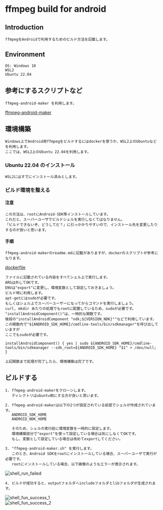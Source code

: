 
# ffmpeg build for android

## Introduction

    ffmpegをAndroidで利用するためのビルド方法を記載します。  

## Environment

    OS: Windows 10  
    WSL2  
    Ubuntu 22.04  

## 参考にするスクリプトなど

    ffmpeg-android-maker を利用します。  
[ffmpeg-android-maker](https://github.com/Javernaut/ffmpeg-android-maker)  

## 環境構築

    Windows上でAndroid用ffmpegをビルドするにはdockerを使うか、WSL2上のUbuntuなどを利用します。  
    ここでは、WSL2上のUbuntu 22.04を利用します。  

### Ubuntu 22.04 のインストール

    WSL2にはすでにインストール済みとします。  

### ビルド環境を整える

#### 注意

    この方法は、rootにAndroid-SDK等インストールしています。  
    これだと、スーパーユーザでビルドシェルを実行しなくてはなりません。  
    「ビルドできないぞ、どうしてだ？」に引っかかりやすいので、インストール先を変更したりするのが良いと思います。  

#### 手順

    ffmpeg-android-makerのreadme.mdに記載がありますが、dockerのスクリプトが参考になります。  

[dockerfile](https://github.com/Javernaut/ffmpeg-android-maker/blob/master/tools/docker/Dockerfile)  

    ファイルに記載されている内容をすべてシェル上で実行します。  
    ARGは外してOKです。  
    ENVは"export"に変更し、環境変数として設定しておきましょう。  
    ビルド時に利用します。  
    apt-getにはsudoが必要です。  
    もしくはシェル上でスーパーユーザーになってからコマンドを実行しましょう。  
    curl, mkdir あたりの処理でもrootに配置しているため、sudoが必要です。  
    "installAndroidComponent()"は、一時的な関数です。  
    後段の"installAndroidComponent "ndk;${VERSION_NDK}""などで利用しています。  
    この関数内で"${ANDROID_SDK_HOME}/cmdline-tools/bin/sdkmanager"を呼び出していますが  
    ここでもsudoが必要です。  

``` shell
installAndroidComponent() { yes | sudo ${ANDROID_SDK_HOME}/cmdline-tools/bin/sdkmanager --sdk_root=${ANDROID_SDK_HOME} "$1" > /dev/null; }
```

    上記関数まで処理が完了したら、環境構築は完了です。  

## ビルドする

    1. ffmpeg-android-makerをクローンします。  
       ディレクトリはubuntu側にする方が良いと思います。  

    2. ffmpeg-android-makerは以下の2つが設定されている前提でシェルが作成されています。  
       ANDROID_SDK_HOME  
       ANDROID_NDK_HOME  
       
       そのため、シェルの実行前に環境変数を一時的に設定します。  
       環境構築部分で"export"を使って設定している場合は気にしなくてOKです。  
       もし、変数として設定している場合は改めてexportしてください。  

    3. "ffmpeg-android-maker.sh" を実行します。  
       このとき、Android SDKをrootにインストールしている場合、スーパーユーザで実行が必要です。  
       rootにインストールしている場合、以下画像のようなエラーが表示されます。  
![shell_run_failed](https://user-images.githubusercontent.com/12496951/195578012-070d4f48-1a6c-4965-b6a1-7ffbd14ebbd1.PNG)  

    4. ビルドが成功すると、outputフォルダへincludeフォルダとlibフォルダが生成されます。  
![shell_fun_success_1](https://user-images.githubusercontent.com/12496951/195578959-1a05af53-bb6b-4ca6-97d3-54953979d7d8.PNG)  
![shell_fun_success_2](https://user-images.githubusercontent.com/12496951/195578960-f626f3a7-20a3-4189-b358-d74d8e5e5f4e.PNG)  

